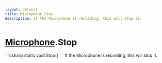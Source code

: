 ```yaml
---
layout: default
title: Microphone.Stop
description: If the Microphone is recording, this will stop it.
---
```

# [Microphone]({{site.url}}/Pages/StereoKit/Microphone.html).Stop

<div class='signature' markdown='1'>
```csharp
static void Stop()
```
If the Microphone is recording, this will stop it.
</div>




